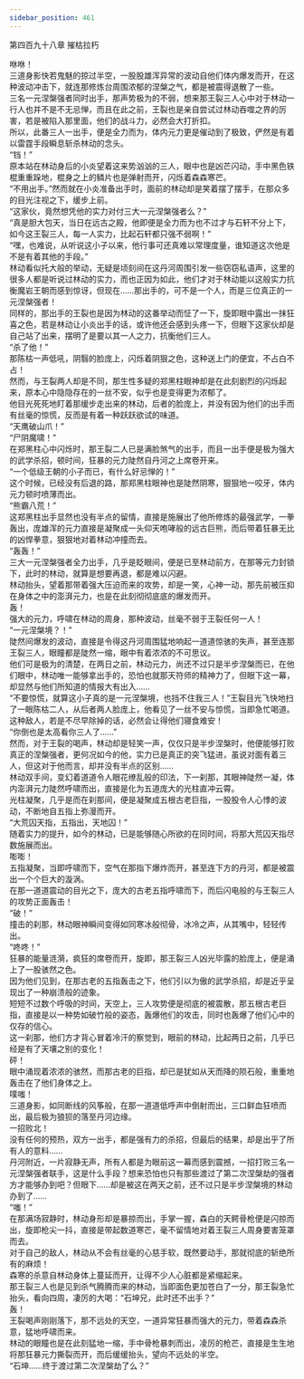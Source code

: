 ```yaml
---
sidebar_position: 461
---
```

 第四百九十八章 摧枯拉朽


咻咻！  
三道身影快若鬼魅的掠过半空，一股股雄浑异常的波动自他们体内爆发而开，在这种波动冲击下，就连那修炼台周围浓郁的涅槃之气，都是被震得退散了一些。  
三名一元涅槃强者同时出手，那声势极为的不弱，想来那王裂三人心中对于林动一行人也并不是不无忌惮，而且在此之前，王裂也是亲自尝试过林动吞噬之界的厉害，若是被陷入那里面，他们的战斗力，必然会大打折扣。  
所以，此番三人一出手，便是全力而为，体内元力更是催动到了极致，俨然是有着以雷霆手段瞬息斩杀林动的念头。  
“铛！”  
原本站在林动身后的小炎望着这来势汹汹的三人，眼中也是凶芒闪动，手中黑色铁棍重重跺地，棍身之上的鳞片也是弹射而开，闪烁着森森寒芒。  
“不用出手。”然而就在小炎准备出手时，面前的林动却是笑着摆了摆手，在那众多的目光注视之下，缓步上前。  
“这家伙，竟然想凭他的实力对付三大一元涅槃强者么？”  
“真是胆大包天，当日在远古之殿，他即便是全力而为也不过才与石轩不分上下，如今这王裂三人，每一人实力，比起石轩都只强不弱啊！”  
“嘿，也难说，从听说这小子以来，他行事可还真难以常理度量，谁知道这次他是不是有着其他的手段。”  
林动看似托大般的举动，无疑是顷刻间在这丹河周围引发一些窃窃私语声，这里的很多人都是听说过林动的实力，而也正因为如此，他们才对于林动能以这般实力抗衡魔岩王朝而感到惊讶，但现在……那出手的，可不是一个人，而是三位真正的一元涅槃强者！  
同样的，那出手的王裂也是因为林动的这番举动而怔了一下，旋即眼中露出一抹狂喜之色，若是林动让小炎出手的话，或许他还会感到头疼一下，但眼下这家伙却是自己站了出来，摆明了是要以其一人之力，抗衡他们三人。  
“杀了他！”  
那陈枯一声低吼，阴翳的脸庞上，闪烁着阴狠之色，这种送上门的便宜，不占白不占！  
然而，与王裂两人却是不同，那生性多疑的郑黑柱眼神却是在此刻剧烈的闪烁起来，原本心中隐隐存在的一丝不安，似乎也是变得更为浓郁了。  
他目光死死地盯着那缓步走出来的林动，后者的脸庞上，并没有因为他们的出手而有丝毫的惊慌，反而是有着一种跃跃欲试的味道。  
“天鹰破山爪！”  
“尸阴魔啸！”  
在郑黑柱心中闪烁时，那王裂二人已是满脸煞气的出手，而且一出手便是极为强大的武学杀招，顿时间，狂暴的元力陡然自丹河之上席卷开来。  
“一个低级王朝的小子而已，有什么好忌惮的！”  
这个时候，已经没有后退的路，那郑黑柱眼神也是陡然阴寒，狠狠地一咬牙，体内元力顿时喷薄而出。  
“熊霸八荒！”  
这郑黑柱出手显然也没有半点的留情，直接是施展出了他所修炼的最强武学，一拳轰出，庞雄浑的元力直接是凝聚成一头仰天咆哮般的远古巨熊，而后带着狂暴无比的凶悍拳意，狠狠地对着林动冲撞而去。  
“轰轰！”  
三大一元涅槃强者全力出手，几乎是眨眼间，便是已至林动前方，在那等元力封锁下，此时的林动，就算是想要再退，都是难以闪避。  
林动抬头，望着那带着强大压迫而来的攻势，却是一笑，心神一动，那先前被压抑在身体之中的澎湃元力，也是在此刻彻彻底底的爆发而开。  
轰！  
强大的元力，呼啸在林动的周身，那种波动，丝毫不弱于王裂任何一人！  
“一元涅槃境？！”  
陡然间爆发的波动，直接是令得这丹河周围猛地响起一道道惊骇的失声，甚至连那王裂三人，眼瞳都是陡然一缩，眼中有着浓浓的不可思议。  
他们可是极为的清楚，在两日之前，林动元力，尚还不过只是半步涅槃而已，在他们眼中，林动唯一能够拿出手的，恐怕也就那天符师的精神力了，但眼下这一幕，却显然与他们所知道的情报大有出入……  
“不要惊慌，就算这小子真的是一元涅槃境，也挡不住我三人！”王裂目光飞快地扫了一眼陈枯二人，从后者两人脸庞上，他看见了一丝不安与惊慌，当即急忙喝道。  
这种敌人，若是不尽早除掉的话，必然会让得他们寝食难安！  
“你倒也是太高看你三人了……”  
然而，对于王裂的喝声，林动却是轻笑一声，仅仅只是半步涅槃时，他便能够打败真正的涅槃强者，更何况如今的他，实力已是真正的突飞猛进，虽说对面有着三人，但这对于他而言，却并没有半点的区别……  
林动双手间，变幻着道道令人眼花缭乱般的印法，下一刹那，其眼神陡然一凝，体内澎湃元力陡然呼啸而出，直接是化为五道庞大的光柱直冲云霄。  
光柱凝聚，几乎是而在刹那间，便是凝聚成五根古老巨指，一股股令人心悸的波动，不断地自五指上弥漫而开。  
“大荒囚天指，五指出，天地囚！”  
随着实力的提升，如今的林动，已是能够随心所欲的在同时间，将那大荒囚天指尽数施展而出。  
嘭嘭！  
五指凝聚，当即呼啸而下，空气在那指下爆炸而开，甚至连下方的丹河，都是被震出一个个巨大的漩涡。  
在那一道道震动的目光之下，庞大的古老五指呼啸而下，而后闪电般的与王裂三人的攻势正面轰击！  
“破！”  
撞击的刹那，林动眼神瞬间变得如同寒冰般彻骨，冰冷之声，从其嘴中，轻轻传出。  
“咚咚！”  
狂暴的能量涟漪，疯狂的席卷而开，旋即，那王裂三人凶光毕露的脸庞上，便是涌上了一股骇然之色。  
因为他们见到，在那古老的五指轰击之下，他们引以为傲的武学杀招，却是近乎呈现出了一种崩溃般的迹象。  
短短不过数个呼吸的时间，天空上，三人攻势便是彻底的被震散，那五根古老巨指，直接是以一种势如破竹般的姿态，轰爆他们的攻击，同时也轰爆了他们心中的仅存的信心。  
这一刹那，他们方才背心冒着冷汗的察觉到，眼前的林动，比起两日之前，几乎已经是有了天壤之别的变化！  
砰！  
眼中涌现着浓浓的骇然，而那古老的巨指，却已是犹如从天而降的陨石般，重重地轰击在了他们身体之上。  
噗嗤！  
三道身影，如同断线的风筝般，在那一道道低呼声中倒射而出，三口鲜血狂喷而出，最后极为狼狈的落至丹河边缘。  
一招败北！  
没有任何的预热，双方一出手，都是强有力的杀招，但最后的结果，却是出乎了所有人的意料……  
丹河附近，一片寂静无声，所有人都是为眼前这一幕而感到震撼，一招打败三名一元涅槃强者联手，这是什么手段？想来恐怕也只有那些渡过了第二次涅槃劫的强者方才能够办到吧？但眼下……却是被这在两天之前，还不过只是半步涅槃境的林动办到了……  
“嗤！”  
在那满场寂静时，林动身形却是暴掠而出，手掌一握，森白的天鳄骨枪便是闪掠而出，旋即枪尖一抖，直接是带起数道寒芒，毫不留情地对着王裂三人周身要害笼罩而去。  
对于自己的敌人，林动从不会有丝毫的心慈手软，既然要动手，那就彻底的斩绝所有的麻烦！  
森寒的杀意自林动身体上蔓延而开，让得不少人心脏都是紧缩起来。  
那王裂三人也是见到杀气腾腾而来的林动，当即面色更加苍白了一分，那王裂急忙抬头，看向四周，凄厉的大喝：“石坤兄，此时还不出手？”  
轰！  
王裂喝声刚刚落下，那不远处的天空，一道异常狂暴而强大的元力，带着森森杀意，猛地呼啸而来。  
林动的眼瞳也是在此刻猛地一缩，手中骨枪暴刺而出，凌厉的枪芒，直接是生生地将那狂暴元力撕裂而开，而后缓缓抬头，望向不远处的半空。  
“石坤……终于渡过第二次涅槃劫了么？”  
  
  
